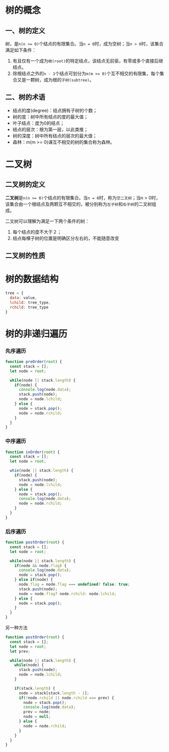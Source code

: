 # 树的概念

## 一、树的定义
树，是`n(n >= 0)`个结点的有限集合。当`n = 0`时，成为空树；当`n > 0`时，该集合满足如下条件：
1. 有且仅有一个成为`根(root)`的特定结点，该结点无前驱，有零或多个直接后继结点。
2. 除根结点之外的`n - 1`个结点可划分为`m(m >= 0)`个互不相交的有限集，每个集合又是一颗树，成为根的`子树(subtree)`。

## 二、树的术语
+ 结点的度(degree)：结点拥有子树的个数；
+ 树的度：树中所有结点的度的最大值；
+ 叶子结点：度为0的结点；
+ 结点的层次：根为第一层，以此类推；
+ 树的深度：树中所有结点的层次的最大值；
+ 森林：m(m >= 0)课互不相交的树的集合称为森林。

# 二叉树

## 二叉树的定义
**二叉树**是`n(n >= 0)`个结点的有限集合。当`n = 0`时，称为`空二叉树`；当n > 0时，该集合由一个根结点及两颗互不相交的，被分别称为`左子树`和`右子树`的二叉树组成。

二叉树可以理解为满足一下两个条件的树：
1. 每个结点的度不大于２；
2. 结点每棵子树的位置是明确区分左右的，不能随意改变

## 二叉树的性质



# 树的数据结构
```JavaScript
tree = {
  data: value,
  lchild: tree_type,
  rchild: tree_type
}

```

# 树的非递归遍历
### 先序遍历
```javascript
function preOrder(root) {
  const stack = [];
  let node = root;

  while(node || stack.length) {
    if(node) {
      console.log(node.data);
      stack.push(node);
      node = node.lchild;
    } else {
      node = stack.pop();
      node = node.rchild;
    }
  }
}

```

### 中序遍历

```javascript
function inOrder(root) {
  const stack = [];
  let node = root;

  whie(node || stack.length) {
    if(node) {
      stack.push(node);
      node = node.lchild;
    } else {
      node = stack.pop();
      console.log(node.data);
      node = node.rchild;
    }
  }
}
```

### 后序遍历
```javascript
function postOrder(root) {
  const stack = [];
  let node = root;

  while(node || stack.length) {
    if(node && node.flag) {
      console.log(node.data);
      node = stack.pop();
    } else if(node) {
      node.flag = node.flag === undefined? false: true;
      stack.push(node);
      node = node.flag? node.rchild: node.lchild;
    } else {
      node = stack.pop();
    }
  }
}

```

另一种方法
```javascript
function postOrder(root) {
  const stack = [];
  let node = root;
  let prev;

  while(node || stack.length) {
    while(node) {
      stack.push(node);
      node = node.lchild;
    }

    if(stack.length) {
      node = stack[stack.length - 1];
      if(!node.rchild || node.rchild === prev) {
        node = stack.pop();
        console.log(node.data);
        prev = node;
        node = null;
      } else {
        node = node.rchild;
      }
    }
  }
}
```